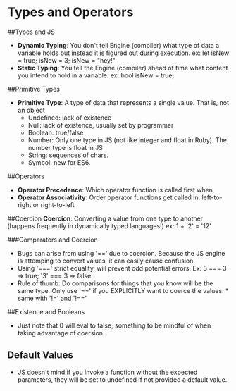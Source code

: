 # Types and Operators

##Types and JS
- **Dynamic Typing**: You don't tell Engine (compiler) what type of data a variable holds but instead it is figured out during execution.
ex: let isNew = true; isNew = 3; isNew = "hey!"
- **Static Typing**: You tell the Engine (compiler) ahead of time what content you intend to hold in a variable. ex: bool isNew = true;

##Primitive Types
- **Primitive Type**: A type of data that represents a single value. That is, not an object
  - Undefined: lack of existence
  - Null: lack of existence, usually set by programmer
  - Boolean: true/false
  - Number: Only one type in JS (not like integer and float in Ruby). The number type is float in JS
  - String: sequences of chars.
  - Symbol: new for ES6. 

##Operators
- **Operator Precedence**: Which operator function is called first when
- **Operator Associativity**: Order operator functions get called in: left-to-right or right-to-left

##Coercion
**Coercion**: Converting a value from one type to another (happens frequently in dynamically typed languages!) ex: 1 + '2' = '12'

###Comparators and Coercion
- Bugs can arise from using '==' due to coercion. Because the JS engine is attemping to convert values, it can easily cause confusion. 
- Using '===' strict equality, will prevent odd potential errors. Ex: 3 === 3 => true; '3' === 3 => false
- Rule of thumb: Do comparisons for things that you know will be the same type. Only use '==' if you EXPLICITLY want to coerce the values. * same with '!=' and '!=='

##Existence and Booleans
- Just note that 0 will eval to false; something to be mindful of when taking advantage of coersion.

## Default Values
- JS doesn't mind if you invoke a function without the expected parameters, they will be set to undefined if not provided a default value.
